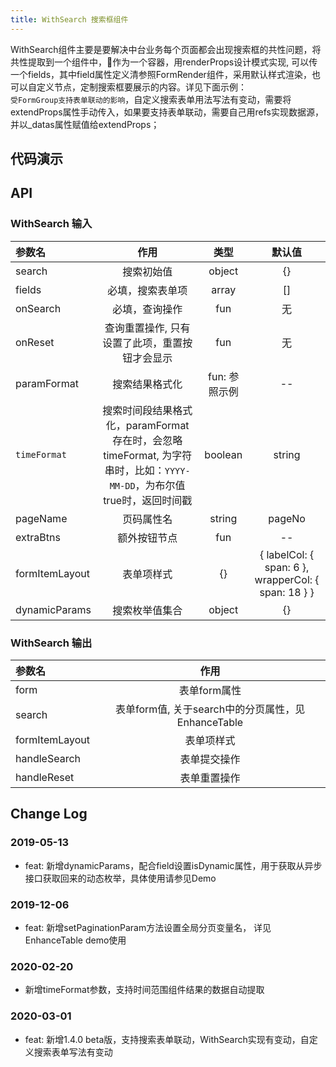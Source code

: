```yaml
---
title: WithSearch 搜索框组件
---
```


WithSearch组件主要是要解决中台业务每个页面都会出现搜索框的共性问题，将共性提取到一个组件中，作为一个容器，用renderProps设计模式实现, 可以传一个fields，其中field属性定义清参照FormRender组件，采用默认样式渲染，也可以自定义节点，定制搜索框要展示的内容。详见下面示例：   
`受FormGroup支持表单联动的影响`，自定义搜索表单用法写法有变动，需要将extendProps属性手动传入，如果要支持表单联动，需要自己用refs实现数据源，并以_datas属性赋值给extendProps；
## 代码演示

## API

### WithSearch 输入   

| 参数名 | 作用 | 类型 | 默认值    
:--|:------------------------------------------:|:---:|:---:   
| search | 搜索初始值 | object | {}
| fields | 必填，搜索表单项 | array | []
| onSearch | 必填，查询操作 | fun | 无
| onReset | 查询重置操作, 只有设置了此项，重置按钮才会显示 | fun | 无
| paramFormat | 搜索结果格式化 |  fun: 参照示例 | --
| `timeFormat` | 搜索时间段结果格式化，paramFormat存在时，会忽略timeFormat, 为字符串时，比如：`YYYY-MM-DD`，为布尔值true时，返回时间戳  | boolean | string | undefined
| pageName | 页码属性名 | string | pageNo
| extraBtns | 额外按钮节点 | fun | --
| formItemLayout | 表单项样式 | {} | { labelCol: { span: 6 }, wrapperCol: { span: 18 } }
| dynamicParams | 搜索枚举值集合 | object | {}

### WithSearch 输出

| 参数名 | 作用 | 
:--|:--:
| form           | 表单form属性 | 
| search         | 表单form值, 关于search中的分页属性，见EnhanceTable | 
| formItemLayout | 表单项样式  | 
| handleSearch   | 表单提交操作 | 
| handleReset    | 表单重置操作 | 

## Change Log

### 2019-05-13

 - feat: 新增dynamicParams，配合field设置isDynamic属性，用于获取从异步接口获取回来的动态枚举，具体使用请参见Demo

### 2019-12-06

 - feat: 新增setPaginationParam方法设置全局分页变量名， 详见EnhanceTable demo使用

### 2020-02-20

 - 新增timeFormat参数，支持时间范围组件结果的数据自动提取

  ### 2020-03-01

 - feat: 新增1.4.0 beta版，支持搜索表单联动，WithSearch实现有变动，自定义搜索表单写法有变动